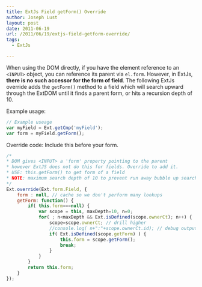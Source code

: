 ```yaml
---
title: ExtJs Field getForm() Override
author: Joseph Lust
layout: post
date: 2011-06-19
url: /2011/06/19/extjs-field-getform-override/
tags:
  - ExtJs

---
```

When using the DOM directly, if you have the element reference to an `<INPUT>` object, you can reference its parent via `el.form`. However, in ExtJs, **there is no such accessor for the form of field**. The following ExtJs override adds the `getForm()` method to a field which will search upward through the ExtDOM until it finds a parent form, or hits a recursion depth of 10.

Example usage:

```javascript
// Example useage
var myField = Ext.getCmp('myField');
var form = myField.getForm();
```

Override code: Include this before your form.

```javascript
/*
* DOM gives <INPUT> a 'form' property pointing to the parent
* however ExtJS does not do this for fields. Override to add it.
* USE: this.getForm() to get form of a field
* NOTE: maximum search depth of 10 to prevent run away bubble up search
*/
Ext.override(Ext.form.Field, {
    form : null, // cache so we don't perform many lookups
    getForm: function() {
        if( this.form===null) {
            var scope = this, maxDepth=10, n=0;
            for( ; n<maxDepth && Ext.isDefined(scope.ownerCt); n++) {
                scope=scope.ownerCt; // drill higher
                //console.log( n+":"+scope.ownerCt.id); // debug output
                if( Ext.isDefined(scope.getForm) ) {
                    this.form = scope.getForm();
                    break;
                }
            }
        }
        return this.form;
    }
});
```
